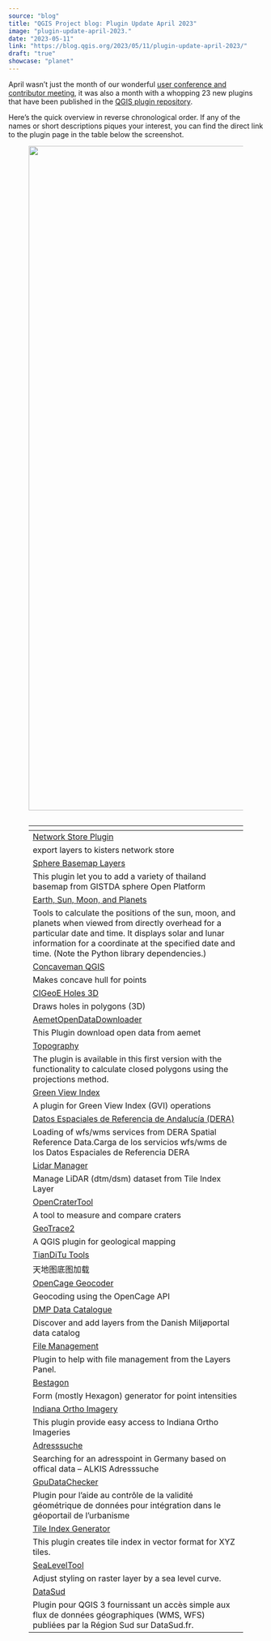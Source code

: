 ```yaml
---
source: "blog"
title: "QGIS Project blog: Plugin Update April 2023"
image: "plugin-update-april-2023."
date: "2023-05-11"
link: "https://blog.qgis.org/2023/05/11/plugin-update-april-2023/"
draft: "true"
showcase: "planet"
---
```


<p>April wasn&#8217;t just the month of our wonderful <a href="https://blog.qgis.org/2023/04/27/reporting-back-from-the-user-conference-contributor-meeting-in-den-bosch/">user conference and contributor meeting</a>, it was also a month with a whopping 23 new plugins that have been published in the <a href="https://plugins.qgis.org/plugins/">QGIS plugin repository</a>. </p>



<p>Here&#8217;s the quick overview in reverse chronological order. If any of the names or short descriptions piques your interest, you can find the direct link to the plugin page in the table below the screenshot.</p>



<figure class="wp-block-image size-large is-resized"><a href="https://qgisblog.files.wordpress.com/2023/05/image-4.png"><img data-attachment-id="2723" data-permalink="https://blog.qgis.org/2023/05/11/plugin-update-april-2023/image-4-2/" data-orig-file="https://qgisblog.files.wordpress.com/2023/05/image-4.png" data-orig-size="663,1436" data-comments-opened="0" data-image-meta="{&quot;aperture&quot;:&quot;0&quot;,&quot;credit&quot;:&quot;&quot;,&quot;camera&quot;:&quot;&quot;,&quot;caption&quot;:&quot;&quot;,&quot;created_timestamp&quot;:&quot;0&quot;,&quot;copyright&quot;:&quot;&quot;,&quot;focal_length&quot;:&quot;0&quot;,&quot;iso&quot;:&quot;0&quot;,&quot;shutter_speed&quot;:&quot;0&quot;,&quot;title&quot;:&quot;&quot;,&quot;orientation&quot;:&quot;0&quot;}" data-image-title="image-4" data-image-description="" data-image-caption="" data-medium-file="https://qgisblog.files.wordpress.com/2023/05/image-4.png?w=139" data-large-file="https://qgisblog.files.wordpress.com/2023/05/image-4.png?w=473" src="https://qgisblog.files.wordpress.com/2023/05/image-4.png?w=473" alt="" class="wp-image-2723" width="605" height="1310" srcset="https://qgisblog.files.wordpress.com/2023/05/image-4.png?w=605 605w, https://qgisblog.files.wordpress.com/2023/05/image-4.png?w=69 69w, https://qgisblog.files.wordpress.com/2023/05/image-4.png?w=139 139w, https://qgisblog.files.wordpress.com/2023/05/image-4.png 663w" sizes="(max-width: 605px) 100vw, 605px" /></a></figure>



<figure class="wp-block-image size-large"><a href="https://qgisblog.files.wordpress.com/2023/05/image-3.png"><img data-attachment-id="2722" data-permalink="https://blog.qgis.org/2023/05/11/plugin-update-april-2023/image-3-3/" data-orig-file="https://qgisblog.files.wordpress.com/2023/05/image-3.png" data-orig-size="605,863" data-comments-opened="0" data-image-meta="{&quot;aperture&quot;:&quot;0&quot;,&quot;credit&quot;:&quot;&quot;,&quot;camera&quot;:&quot;&quot;,&quot;caption&quot;:&quot;&quot;,&quot;created_timestamp&quot;:&quot;0&quot;,&quot;copyright&quot;:&quot;&quot;,&quot;focal_length&quot;:&quot;0&quot;,&quot;iso&quot;:&quot;0&quot;,&quot;shutter_speed&quot;:&quot;0&quot;,&quot;title&quot;:&quot;&quot;,&quot;orientation&quot;:&quot;0&quot;}" data-image-title="image-3" data-image-description="" data-image-caption="" data-medium-file="https://qgisblog.files.wordpress.com/2023/05/image-3.png?w=210" data-large-file="https://qgisblog.files.wordpress.com/2023/05/image-3.png?w=605" src="https://qgisblog.files.wordpress.com/2023/05/image-3.png?w=605" alt="" class="wp-image-2722" srcset="https://qgisblog.files.wordpress.com/2023/05/image-3.png 605w, https://qgisblog.files.wordpress.com/2023/05/image-3.png?w=105 105w, https://qgisblog.files.wordpress.com/2023/05/image-3.png?w=210 210w" sizes="(max-width: 605px) 100vw, 605px" /></a></figure>



<figure class="wp-block-table"><table><thead><tr><th></th></tr></thead><tbody><tr><td><a href="https://plugins.qgis.org/plugins/network-store-qgis/">Network Store Plugin</a></td></tr><tr><td>export layers to kisters network store</td></tr><tr><td><a href="https://plugins.qgis.org/plugins/sphere_basemap_layers/">Sphere Basemap Layers</a></td></tr><tr><td>This plugin let you to add a variety of thailand basemap from GISTDA sphere Open Platform</td></tr><tr><td><a href="https://plugins.qgis.org/plugins/earthsunmoon/">Earth, Sun, Moon, and Planets</a></td></tr><tr><td>Tools to calculate the positions of the sun, moon, and planets when viewed from directly overhead for a particular date and time. It displays solar and lunar information for a coordinate at the specified date and time. (Note the Python library dependencies.)</td></tr><tr><td><a href="https://plugins.qgis.org/plugins/concaveman_qgis/">Concaveman QGIS</a></td></tr><tr><td>Makes concave hull for points</td></tr><tr><td><a href="https://plugins.qgis.org/plugins/cigeoe_holes_3d/">CIGeoE Holes 3D</a></td></tr><tr><td>Draws holes in polygons (3D)</td></tr><tr><td><a href="https://plugins.qgis.org/plugins/AemetOpenDataDownloader/">AemetOpenDataDownloader</a></td></tr><tr><td>This Plugin download open data from aemet</td></tr><tr><td><a href="https://plugins.qgis.org/plugins/topography/">Topography</a></td></tr><tr><td>The plugin is available in this first version with the functionality to calculate closed polygons using the projections method.</td></tr><tr><td><a href="https://plugins.qgis.org/plugins/green_view_index/">Green View Index</a></td></tr><tr><td>A plugin for Green View Index (GVI) operations</td></tr><tr><td><a href="https://plugins.qgis.org/plugins/wms_wfs_dera/">Datos Espaciales de Referencia de Andalucía (DERA)</a></td></tr><tr><td>Loading of wfs/wms services from DERA Spatial Reference Data.Carga de los servicios wfs/wms de los Datos Espaciales de Referencia DERA</td></tr><tr><td><a href="https://plugins.qgis.org/plugins/LidarManager/">Lidar Manager</a></td></tr><tr><td>Manage LiDAR (dtm/dsm) dataset from Tile Index Layer</td></tr><tr><td><a href="https://plugins.qgis.org/plugins/opencratertool/">OpenCraterTool</a></td></tr><tr><td>A tool to measure and compare craters</td></tr><tr><td><a href="https://plugins.qgis.org/plugins/geo_trace/">GeoTrace2</a></td></tr><tr><td>A QGIS plugin for geological mapping</td></tr><tr><td><a href="https://plugins.qgis.org/plugins/tianditu-tools/">TianDiTu Tools</a></td></tr><tr><td>天地图底图加载</td></tr><tr><td><a href="https://plugins.qgis.org/plugins/opencage_geocoder/">OpenCage Geocoder</a></td></tr><tr><td>Geocoding using the OpenCage API</td></tr><tr><td><a href="https://plugins.qgis.org/plugins/dmpcatalogue/">DMP Data Catalogue</a></td></tr><tr><td>Discover and add layers from the Danish Miljøportal data catalog</td></tr><tr><td><a href="https://plugins.qgis.org/plugins/file_management/">File Management</a></td></tr><tr><td>Plugin to help with file management from the Layers Panel.</td></tr><tr><td><a href="https://plugins.qgis.org/plugins/Bestagon-master/">Bestagon</a></td></tr><tr><td>Form (mostly Hexagon) generator for point intensities</td></tr><tr><td><a href="https://plugins.qgis.org/plugins/indiana_ortho/">Indiana Ortho Imagery</a></td></tr><tr><td>This plugin provide easy access to Indiana Ortho Imageries</td></tr><tr><td><a href="https://plugins.qgis.org/plugins/address_search/">Adresssuche</a></td></tr><tr><td>Searching for an adresspoint in Germany based on offical data &#8211; ALKIS Adresssuche</td></tr><tr><td><a href="https://plugins.qgis.org/plugins/gpu-data-checker/">GpuDataChecker</a></td></tr><tr><td>Plugin pour l&#8217;aide au contrôle de la validité géométrique de données pour intégration dans le géoportail de l&#8217;urbanisme</td></tr><tr><td><a href="https://plugins.qgis.org/plugins/tile_index_generator/">Tile Index Generator</a></td></tr><tr><td>This plugin creates tile index in vector format for XYZ tiles.</td></tr><tr><td><a href="https://plugins.qgis.org/plugins/qgis_sea_level_tool/">SeaLevelTool</a></td></tr><tr><td>Adjust styling on raster layer by a sea level curve.</td></tr><tr><td><a href="https://plugins.qgis.org/plugins/datasud/">DataSud</a></td></tr><tr><td>Plugin pour QGIS 3 fournissant un accès simple aux flux de données géographiques (WMS, WFS) publiées par la Région Sud sur DataSud.fr.</td></tr></tbody></table></figure>
